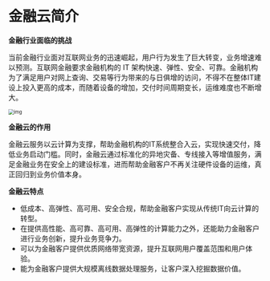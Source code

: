 # 金融云简介

**金融行业面临的挑战**

当前金融行业面对互联网业务的迅速崛起，用户行为发生了巨大转变，业务增速难以预测。互联网金融要求金融机构的 IT 架构快速、弹性、安全、可靠。金融机构为了满足用户对网上查询、交易等行为带来的与日俱增的访问，不得不在整体IT建设上投入更高的成本，而随着设备的增加，交付时间周期变长，运维难度也不断增大。

<img src="https://help-static-aliyun-doc.aliyuncs.com/assets/img/15910/15481782107178_zh-CN.png" alt="img" style="zoom:67%;" />

**金融云的作用**

金融云服务以云计算为支撑，帮助金融机构的IT系统整合入云，实现快速交付，降低业务启动门槛。同时，金融云通过标准化的异地灾备、专线接入等增值服务，满足金融业务在安全上的建设标准，进而帮助金融客户不再关注硬件设备的运维，真正回归到业务价值本身。

**金融云特点**

- 低成本、高弹性、高可用、安全合规，帮助金融客户实现从传统IT向云计算的转型。
- 在提供高性能、高可靠、高可用、高弹性的计算能力之外，还能助力金融客户进行业务创新，提升业务竞争力。
- 可以为金融客户提供优质网络带宽资源，提升互联网用户覆盖范围和用户体验。
- 能为金融客户提供大规模离线数据处理服务，让客户深入挖掘数据价值。